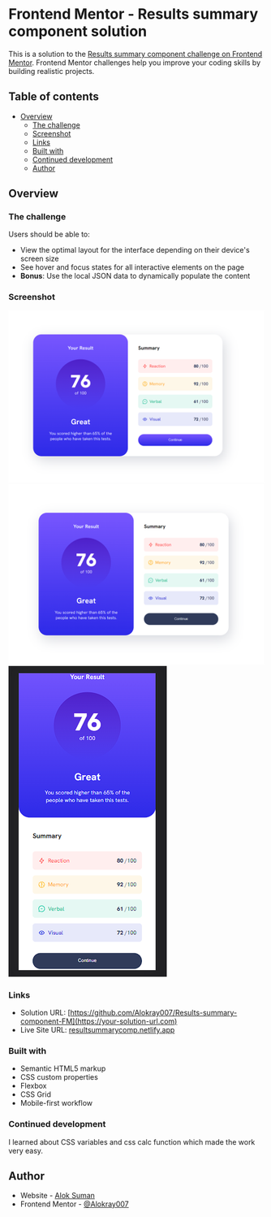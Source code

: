 # Frontend Mentor - Results summary component solution

This is a solution to the [Results summary component challenge on Frontend Mentor](https://www.frontendmentor.io/challenges/results-summary-component-CE_K6s0maV). Frontend Mentor challenges help you improve your coding skills by building realistic projects.

## Table of contents

- [Overview](#overview)
  - [The challenge](#the-challenge)
  - [Screenshot](#screenshot)
  - [Links](#links)
  - [Built with](#built-with)
  - [Continued development](#continued-development)
  - [Author](#author)

## Overview

### The challenge

Users should be able to:

- View the optimal layout for the interface depending on their device's screen size
- See hover and focus states for all interactive elements on the page
- **Bonus**: Use the local JSON data to dynamically populate the content

### Screenshot

![active-state](./screenshoots/resultsummary-active.png?raw=true "Optional Title")
![Desktop](./screenshoots/resultsummary-desktop.png?raw=true "Optional Title")
![Mobile](./screenshoots/resultsummary-phone.png?raw=true "Optional Title")

### Links

- Solution URL: [https://github.com/Alokray007/Results-summary-component-FM](https://your-solution-url.com)
- Live Site URL: [resultsummarycomp.netlify.app](https://your-live-site-url.com)

### Built with

- Semantic HTML5 markup
- CSS custom properties
- Flexbox
- CSS Grid
- Mobile-first workflow

### Continued development

I learned about CSS variables and css calc function which made the work very easy.

## Author

- Website - [Alok Suman](https://www.your-site.com)
- Frontend Mentor - [@Alokray007](https://www.frontendmentor.io/profile/yourusername)
